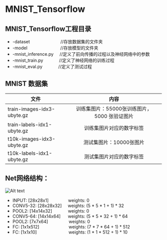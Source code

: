 # MNIST_Tensorflow

## MNIST_Tensorflow工程目录

* -dataset                           //存放数据集的文件夹<br>
* -model                             //存放模型的文件夹<br>
* -mnist_inference.py     //定义了前向传播的过程以及神经网络中的参数<br>
* -mnist_train.py               //定义了神经网络的训练过程<br>
* -mnist_eval.py               //定义了测试过程 


## MNIST 数据集
| 文件 | 内容 | 
| - | :-: |
| train-images-idx3-ubyte.gz | 训练集图片：55000张训练图片，5000 张验证图片 |
| train-labels-idx1-ubyte.gz | 训练集图片对应的数字标签 | 
| t10k-images-idx3-ubyte.gz | 测试集图片：10000张图片 |
| t10k-labels-idx1-ubyte.gz | 测试集图片对应的数字标签 |


## Net网络结构：
![Alt text](https://upload-images.jianshu.io/upload_images/11573712-ee2cfafeb0c48db6.png?imageMogr2/auto-orient/strip%7CimageView2/2/w/700)
* INPUT: [28x28x1]                weights: 0<br>
* CONV5-32: [28x28x32]     weights: (5 * 5 * 1 + 1) * 32<br>
* POOL2: [14x14x32]              weights: 0<br>
* CONV5-64: [14x14x64]      weights: (5 * 5 * 32 + 1) * 64<br>
* POOL2: [7x7x64]                  weights: 0<br>
* FC: [1x1x512]                        weights: (7 * 7 * 64 + 1) * 512<br>
* FC: [1x1x10]                          weights: (1 * 1 * 512 + 1) * 10<br>




  
